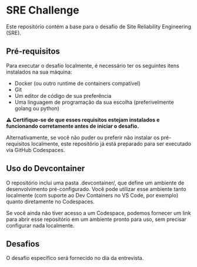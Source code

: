 # SRE Challenge

Este repositório contém a base para o desafio de Site Reliability Engineering (SRE).

## Pré-requisitos

Para executar o desafio localmente, é necessário ter os seguintes itens instalados na sua máquina:
* Docker (ou outro runtime de containers compatível)
* Git
* Um editor de código de sua preferência
* Uma linguagem de programação da sua escolha (preferivelmente golang ou python) 

**⚠️ Certifique-se de que esses requisitos estejam instalados e funcionando corretamente antes de iniciar o desafio.**

Alternativamente, se você não puder ou preferir não instalar os pré-requisitos localmente, este repositório já está preparado para ser executado via GitHub Codespaces.

## Uso do Devcontainer

O repositório inclui uma pasta .devcontainer/, que define um ambiente de desenvolvimento pré-configurado. Você pode utilizar esse ambiente tanto localmente (com suporte ao Dev Containers no VS Code, por exemplo) quanto diretamente no Codespaces.

Se você ainda não tiver acesso a um Codespace, podemos fornecer um link para abrir esse repositório em um ambiente pronto para uso, sem precisar configurar nada localmente.

## Desafios

O desafio específico será fornecido no dia da entrevista.

